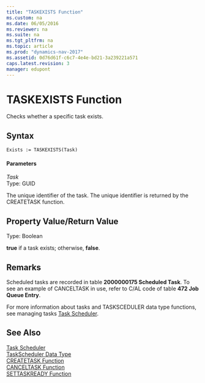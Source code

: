 ```yaml
---
title: "TASKEXISTS Function"
ms.custom: na
ms.date: 06/05/2016
ms.reviewer: na
ms.suite: na
ms.tgt_pltfrm: na
ms.topic: article
ms.prod: "dynamics-nav-2017"
ms.assetid: 0d76d61f-c6c7-4e4e-bd21-3a239221a571
caps.latest.revision: 3
manager: edupont
---
```

# TASKEXISTS Function
Checks whether a specific task exists.  

## Syntax  

```  
Exists := TASKEXISTS(Task)  
```  

#### Parameters  
 *Task*  
 Type: GUID  

 The unique identifier of the task. The unique identifier is returned by the CREATETASK function.  

## Property Value/Return Value  
 Type: Boolean  

 **true** if a task exists; otherwise, **false**.  

## Remarks  
 Scheduled tasks are recorded in table **2000000175 Scheduled Task**. To see an example of CANCELTASK in use, refer to C/AL code of table **472 Job Queue Entry**.  

 For more information about tasks and TASKSCEDULER data type functions, see managing tasks [Task Scheduler](Task-Scheduler.md).  

## See Also  
 [Task Scheduler](Task-Scheduler.md)  
 [TaskScheduler Data Type](TaskScheduler-Data-Type.md)   
 [CREATETASK Function](CREATETASK-Function.md)   
 [CANCELTASK Function](CANCELTASK-Function.md)   
 [SETTASKREADY Function](SETTASKREADY-Function.md)
